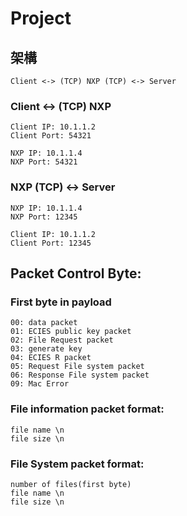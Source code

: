 # Project

## 架構
	Client <-> (TCP) NXP (TCP) <-> Server
### Client <-> (TCP) NXP
	Client IP: 10.1.1.2
	Client Port: 54321
	
	NXP IP: 10.1.1.4
	NXP Port: 54321
### NXP (TCP) <-> Server
	NXP IP: 10.1.1.4
	NXP Port: 12345
	
	Client IP: 10.1.1.2
	Client Port: 12345


## Packet Control Byte:
### First byte in payload
	00: data packet
	01: ECIES public key packet
	02: File Request packet
	03: generate key
	04: ECIES R packet
	05: Request File system packet
	06: Response File system packet
	09: Mac Error


### File information packet format:
	file name \n
	file size \n

### File System packet format:
	number of files(first byte)
	file name \n
	file size \n
	
